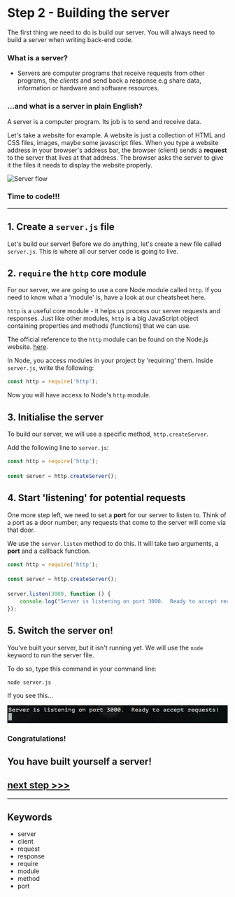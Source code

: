 # Step 2 - Building the server
The first thing we need to do is build our server. You will always need to build a server when writing back-end code.

### What is a server?
* Servers are computer programs that receive requests from other programs, the *clients* and send back a response e.g share data, information or hardware and software resources.

### ...and what is a server in plain English?

A server is a computer program.  Its job is to send and receive data.

Let's take a website for example.  A website is just a collection of HTML and CSS files, images, maybe some javascript files. When you type a website address in your browser's address bar, the browser (client) sends a **request** to the server that lives at that address.  The browser asks the server to give it the files it needs to display the website properly.


![Server flow](https://files.gitter.im/heron2014/FiiK/server.png)

### Time to code!!!
---

## 1. Create a `server.js` file
Let's build our server! Before we do anything, let's create a new file called `server.js`. This is where all our server code is going to live.

## 2. `require` the `http` core module

For our server, we are going to use a core Node module called `http`.
If you need to know what a 'module' is, have a look at our cheatsheet here.

`http` is a useful core module - it helps us process our server requests and responses. Just like other modules, `http` is a big JavaScript object containing properties and methods (functions) that we can use.

The official reference to the `http` module can be found on the Node.js website. [here](https://nodejs.org/dist/latest-v8.x/docs/api/http.html).


In Node, you access modules in your project by 'requiring' them.  Inside `server.js`, write the following:

```js
const http = require('http');
```
Now you will have access to Node's `http` module.

## 3. Initialise the server

To build our server, we will use a specific method, `http.createServer`.  

Add the following line to `server.js`:
```js
const http = require('http');

const server = http.createServer();

```

## 4. Start 'listening' for potential requests

One more step left, we need to set a **port** for our server to listen to.  Think of a port as a door number; any requests that come to the server will come via that door.

We use the `server.listen` method to do this.  It will take two arguments, a **port** and a callback function.

```js
const http = require('http');

const server = http.createServer();

server.listen(3000, function () {
    console.log("Server is listening on port 3000.  Ready to accept requests!");
});

```
## 5. Switch the server on!

You've built your server, but it isn't running yet.  We will use the `node` keyword to run the server file.

To do so, type this command in your command line:
```
node server.js
```

If you see this...

![success](readme-images/step2-server02.png)


### Congratulations!
You have built yourself a server!
---

## [**next step** >>>](step03.md)
---
## Keywords
* server
* client
* request
* response
* require
* module
* method
* port
